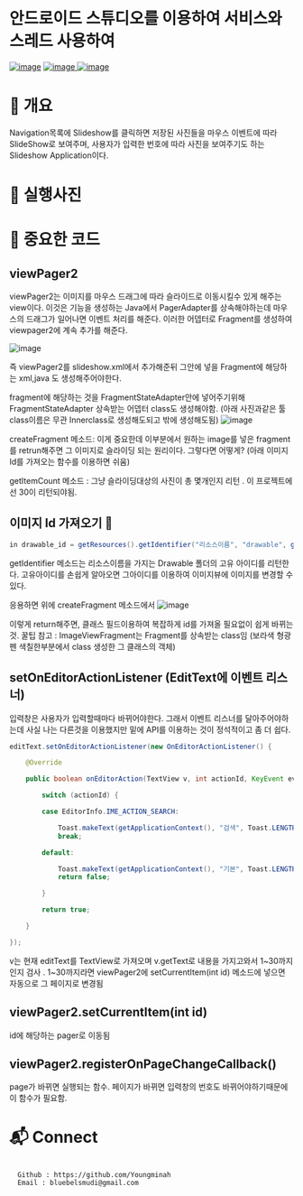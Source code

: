  
# 안드로이드 스튜디오를 이용하여 서비스와 스레드 사용하여 
[![image](https://img.shields.io/badge/Build-Gradle%205.1.1-yellowgreen)](https://gradle.org/) 
[![image](https://img.shields.io/badge/Android%20SDK-API%2029%3A%20Android%209.%2B-brightgreen) ](https://developer.android.com/studio/?gclid=CjwKCAjwh7H7BRBBEiwAPXjadjupXKrLjEJYAGBpFkUAfz0EV5_K5790QOU1YjOq933gNe1xoCs6IhoCKXQQAvD_BwE&gclsrc=aw.ds)
[![image](https://img.shields.io/badge/Language-Java-orange)](https://www.java.com/ko/)




#  :memo: 개요

Navigation목록에 Slideshow를 클릭하면 저장된 사진들을 마우스 이벤트에 따라 SlideShow로 보여주며, 사용자가 입력한 번호에 따라 사진을 보여주기도 하는 Slideshow Application이다.




# :memo: 실행사진



# :memo: 중요한 코드


## viewPager2

viewPager2는 이미지를 마우스 드래그에 따라 슬라이드로 이동시킬수 있게 해주는 view이다. 이것은 기능을 생성하는 Java에서 PagerAdapter를 상속해야하는데 마우스의 드래그가 일어나면 이벤트 처리를 해준다. 
이러한 어뎁터로 Fragment를 생성하여 viewpager2에 계속 추가를 해준다.


![image](https://user-images.githubusercontent.com/42762236/98674554-5140be80-239c-11eb-814c-6424bb499778.png)



즉 viewPager2를 slideshow.xml에서 추가해준뒤 그안에 넣을 Fragment에 해당하는 xml,java 도 생성해주어야한다.

fragment에 해당하는 것을 FragmentStateAdapter안에 넣어주기위해 FragmentStateAdapter 상속받는 어뎁터 class도 생성해야함. (아래 사진과같은 툴 class이름은 무관 Innerclass로 생성해도되고 밖에 생성해도됨)
![image](https://user-images.githubusercontent.com/42762236/98674594-60277100-239c-11eb-9b12-d3ba202d8260.png)

createFragment 메소드: 이게 중요한데 이부분에서 원하는 image를 넣은 fragment를 retrun해주면 그 이미지로 슬라이딩 되는 원리이다. 그렇다면 어떻게? (아래 이미지 Id를 가져오는 함수를 이용하면 쉬움)



getItemCount 메소드 : 그냥 슬라이딩대상의 사진이 총 몇개인지 리턴 . 이 프로젝트에선 30이 리턴되야됨.







## 이미지 Id 가져오기 🔑

```java
in drawable_id = getResources().getIdentifier("리소스이름", "drawable", getContext().getPackageName());
```          
getIdentifier 메소드는 리소스이름을 가지는 Drawable 폴더의 고유 아이디를 리턴한다.
고유아이디를 손쉽게 알아오면 그아이디를 이용하여 이미지뷰에 이미지를 변경할 수 있다.



응용하면 위에 createFragment 메소드에서
![image](https://user-images.githubusercontent.com/42762236/98674362-0c1c8c80-239c-11eb-93f2-9b78769ba4ee.png)

이렇게 return해주면, 클래스 필드이용하여 복잡하게 id를 가져올 필요없이 쉽게 바뀌는 것. 꿀팁
참고 : ImageViewFragment는 Fragment를 상속받는 class임 (보라색 형광펜 색칠한부분에서 class 생성한 그 클래스의 객체)


## setOnEditorActionListener (EditText에 이벤트 리스너)
입력창은 사용자가 입력할때마다 바뀌어야한다. 그래서 이벤트 리스너를 달아주어야하는데 사실 나는 다른것을 이용했지만 밑에 API를 이용하는 것이 정석적이고 좀 더 쉽다.
         
```java
editText.setOnEditorActionListener(new OnEditorActionListener() { 

	@Override

	public boolean onEditorAction(TextView v, int actionId, KeyEvent event) {

		switch (actionId) {

		case EditorInfo.IME_ACTION_SEARCH:

			Toast.makeText(getApplicationContext(), "검색", Toast.LENGTH_LONG).show();
			break;

		default:

			Toast.makeText(getApplicationContext(), "기본", Toast.LENGTH_LONG).show();
			return false;

		}

		return true;

	}

});
``` 
v는 현재 editText를 TextView로 가져오며 v.getText로 내용을 가지고와서 1~30까지인지 검사 . 1~30까지라면 viewPager2에 setCurrentItem(int id) 메소드에 넣으면 자동으로 그 페이지로 변경됨







## viewPager2.setCurrentItem(int id)



id에 해당하는 pager로 이동됨 



## viewPager2.registerOnPageChangeCallback()



page가 바뀌면 실행되는 함수. 페이지가 바뀌면 입력창의 번호도 바뀌어야하기때문에 이 함수가 필요함. 
      



# :mailbox_with_mail: Connect

```

  Github : https://github.com/Youngminah
  Email : bluebelsmudi@gmail.com
  
```






